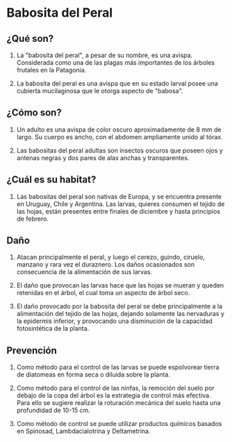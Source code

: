 # Babosita del Peral
## ¿Qué son?
1. La "babosita del peral", a pesar de su nombre, es una avispa. Considerada como una de las plagas más importantes de los árboles frutales en la Patagonia. 

2. La babosita del peral es una avispa que en su estado larval posee una cubierta mucilaginosa que le otorga aspecto de "babosa".

## ¿Cómo son?
1. Un adulto es una avispa de color oscuro aproximadamente de 8 mm de largo. Su cuerpo es ancho, con el abdomen ampliamente unido al tórax.

2. Las babositas del peral adultas son insectos oscuros que poseen ojos y antenas negras y dos pares de alas anchas y transparentes.

## ¿Cuál es su habitat?
1. Las babositas del peral son nativas de Europa, y se encuentra presente en Uruguay, Chile y Argentina. Las larvas, quieres consumen el tejido de las hojas, están presentes entre finales de diciembre y hasta principios de febrero.

## Daño
1. Atacan principalmente el peral, y luego el cerezo, guindo, ciruelo, manzano y rara vez el duraznero. Los daños ocasionados son consecuencia de la alimentación de sus larvas.

2. El daño que provocan las larvas hace que las hojas se mueran y queden retenidas en el árbol, el cual toma un aspecto de árbol seco.

3. El daño provocado por la babosita del peral se debe principalmente a la alimentación del tejido de las hojas, dejando solamente las nervaduras y la epidermis inferior, y provocando una disminución de la capacidad fotosintética de la planta.

## Prevención
1. Como método para el control de las larvas se puede espolvorear tierra de diatomeas en forma seca o diluida sobre la planta.

2. Como método para el control de las ninfas, la remoción del suelo por debajo de la copa del árbol es la estrategia de control más efectiva. Para ello se sugiere realizar la roturación mecánica del suelo hasta una profundidad de 10-15 cm.

3. Como método de control se puede utilizar productos químicos basados en Spinosad, Lambdacialotrina y Deltametrina.
